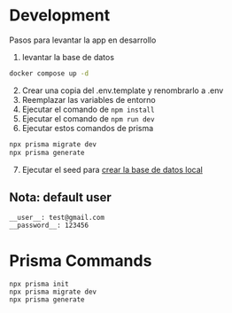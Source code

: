 # Development

Pasos para levantar la app en desarrollo

1. levantar la base de datos

```bash
docker compose up -d
```

2. Crear una copia del .env.template y renombrarlo a .env
3. Reemplazar las variables de entorno
4. Ejecutar el comando de `npm install`
5. Ejecutar el comando de `npm run dev`
6. Ejecutar estos comandos de prisma

```bash
npx prisma migrate dev
npx prisma generate
```

7. Ejecutar el seed para [crear la base de datos local](localhost:3000/api/seed)

## Nota: default user

```
__user__: test@gmail.com
__password__: 123456
```

# Prisma Commands

```
npx prisma init
npx prisma migrate dev
npx prisma generate
```
